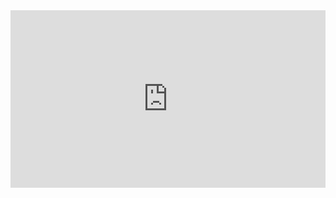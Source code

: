 <div style="position: relative; padding-bottom: 56.25%; height: 0;"><iframe src="https://www.loom.com/embed/052de01de3024f06b092acc14258e60c?sid=2abd33a9-c96d-497b-8e3c-9afe196d71d7" frameborder="0" webkitallowfullscreen mozallowfullscreen allowfullscreen style="position: absolute; top: 0; left: 0; width: 100%; height: 100%;"></iframe></div>
